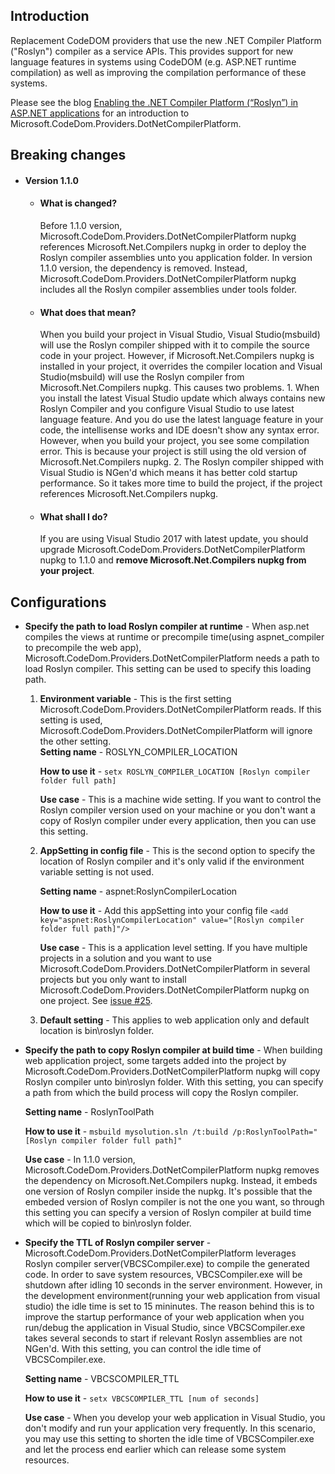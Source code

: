 ## Introduction
Replacement CodeDOM providers that use the new .NET Compiler Platform ("Roslyn") compiler as a service APIs. This provides support for new language features in systems using CodeDOM (e.g. ASP.NET runtime compilation) as well as improving the compilation performance of these systems.

Please see the blog [Enabling the .NET Compiler Platform (“Roslyn”) in ASP.NET applications](https://blogs.msdn.microsoft.com/webdev/2014/05/12/enabling-the-net-compiler-platform-roslyn-in-asp-net-applications/) 
for an introduction to Microsoft.CodeDom.Providers.DotNetCompilerPlatform.


## Breaking changes
+ #### Version 1.1.0
    - #### What is changed?

        Before 1.1.0 version, Microsoft.CodeDom.Providers.DotNetCompilerPlatform nupkg references Microsoft.Net.Compilers nupkg in order to deploy the Roslyn compiler assemblies unto you application folder. In version 1.1.0 version, the dependency is removed. Instead, Microsoft.CodeDom.Providers.DotNetCompilerPlatform nupkg includes all the Roslyn compiler assemblies under tools folder.
    - #### What does that mean?

        When you build your project in Visual Studio, Visual Studio(msbuild) will use the Roslyn compiler shipped with it to compile the source code in your project. However, if Microsoft.Net.Compilers nupkg is installed in your project, it overrides the compiler location and Visual Studio(msbuild) will use the Roslyn compiler from Microsoft.Net.Compilers nupkg. This causes two problems. 1. When you install the latest Visual Studio update which always contains new Roslyn Compiler and you configure Visual Studio to use latest language feature. And you do use the latest language feature in your code, the intellisense works and IDE doesn't show any syntax error. However, when you build your project, you see some compilation error. This is because your project is still using the old version of Microsoft.Net.Compilers nupkg. 2. The Roslyn compiler shipped with Visual Studio is NGen'd which means it has better cold startup performance. So it takes more time to build the project, if the project references Microsoft.Net.Compilers nupkg.
    - #### What shall I do?

        If you are using Visual Studio 2017 with latest update, you should upgrade Microsoft.CodeDom.Providers.DotNetCompilerPlatform nupkg to 1.1.0 and **remove Microsoft.Net.Compilers nupkg from your project**.


## Configurations
+ **Specify the path to load Roslyn compiler at runtime** - When asp.net compiles the views at runtime or precompile time(using aspnet_compiler to precompile the web app), Microsoft.CodeDom.Providers.DotNetCompilerPlatform needs a path to load Roslyn compiler. This setting can be used to specify this loading path. 
        
    1. **Environment variable** - This is the first setting Microsoft.CodeDom.Providers.DotNetCompilerPlatform reads. If this setting is used, Microsoft.CodeDom.Providers.DotNetCompilerPlatform will ignore the other setting.    
        **Setting name** - ROSLYN_COMPILER_LOCATION

        **How to use it** - ```setx ROSLYN_COMPILER_LOCATION [Roslyn compiler folder full path]```

        **Use case** - This is a machine wide setting. If you want to control the Roslyn compiler version used on your machine or you don't want a copy of Roslyn compiler under every application, then you can use this setting.

    2. **AppSetting in config file** - This is the second option to specify the location of Roslyn compiler and it's only valid if the environment variable setting is not used.
        
        **Setting name** - aspnet:RoslynCompilerLocation

        **How to use it** - Add this appSetting into your config file   ``` <add key="aspnet:RoslynCompilerLocation" value="[Roslyn compiler folder full path]"/> ```
        
        **Use case** - This is a application level setting. If you have multiple projects in a solution and you want to use Microsoft.CodeDom.Providers.DotNetCompilerPlatform in several projects but you only want to install Microsoft.CodeDom.Providers.DotNetCompilerPlatform nupkg on one project. See [issue #25](https://github.com/aspnet/RoslynCodeDomProvider/issues/25).

    3. **Default setting** - This applies to web application only and default location is bin\roslyn folder.


+ **Specify the path to copy Roslyn compiler at build time** - When building web application project, some targets added into the project by Microsoft.CodeDom.Providers.DotNetCompilerPlatform nupkg will copy Roslyn compiler unto bin\roslyn folder. With this setting, you can specify a path from which the build process will copy the Roslyn compiler.

    **Setting name** - RoslynToolPath

    **How to use it** - ```msbuild mysolution.sln /t:build /p:RoslynToolPath="[Roslyn compiler folder full path]"```

    **Use case** - In 1.1.0 version, Microsoft.CodeDom.Providers.DotNetCompilerPlatform nupkg removes the dependency on Microsoft.Net.Compilers nupkg. Instead, it embeds one version of Roslyn compiler inside the nupkg. It's possible that the embeded version of Roslyn compiler is not the one you want, so through this setting you can specify a version of Roslyn compiler at build time which will be copied to bin\roslyn folder.


+ **Specify the TTL of Roslyn compiler server** - Microsoft.CodeDom.Providers.DotNetCompilerPlatform leverages Roslyn compiler server(VBCSCompiler.exe) to compile the generated code. In order to save system resources, VBCSCompiler.exe will be shutdown after idling 10 seconds in the server environment. However, in the development environment(running your web application from visual studio) the idle time is set to 15 mininutes. The reason behind this is to improve the startup performance of your web application when you run/debug the application in Visual Studio, since VBCSCompiler.exe takes several seconds to start if relevant Roslyn assemblies are not NGen'd. With this setting, you can control the idle time of VBCSCompiler.exe.
        
    **Setting name** - VBCSCOMPILER_TTL

    **How to use it** - ```setx VBCSCOMPILER_TTL [num of seconds]```

    **Use case** - When you develop your web application in Visual Studio, you don't modify and run your application very frequently. In this scenario, you may use this setting to shorten the idle time of VBCSCompiler.exe and let the process end earlier which can release some system resources.
